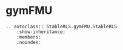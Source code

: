 # gymFMU

```{eval-rst}
.. autoclass:: StableRLS.gymFMU.StableRLS
    :show-inheritance:
    :members: 
    :noindex:
```
